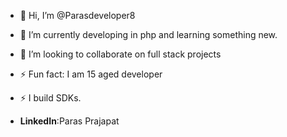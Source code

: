 - 👋 Hi, I’m @Parasdeveloper8
- 🌱 I’m currently  developing in php and learning something new.
- 💞️ I’m looking to collaborate on full stack projects
- ⚡ Fun fact: I am 15 aged developer
- ⚡ I build SDKs.

- __LinkedIn__:Paras Prajapat
<!---
Parasdeveloper8/Parasdeveloper8 is a ✨ special ✨ repository because its `README.md` (this file) appears on your GitHub profile.
--->

